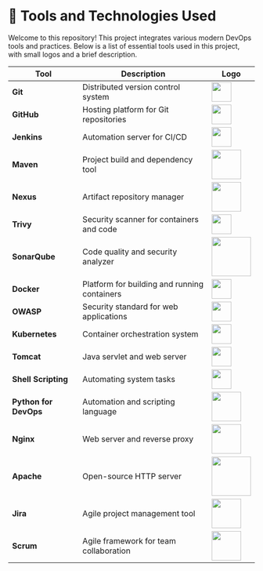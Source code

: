 # 🚀 Tools and Technologies Used

Welcome to this repository! This project integrates various modern DevOps tools and practices. Below is a list of essential tools used in this project, with small logos and a brief description.

| Tool | Description | Logo |
|------|-------------|------|
| **Git** | Distributed version control system | <img src="https://git-scm.com/images/logos/downloads/Git-Icon-1788C.png" width="40"/> |
| **GitHub** | Hosting platform for Git repositories | <img src="https://github.githubassets.com/images/modules/logos_page/GitHub-Mark.png" width="40"/> |
| **Jenkins** | Automation server for CI/CD | <img src="https://www.jenkins.io/images/logos/jenkins/jenkins.png" width="40"/> |
| **Maven** | Project build and dependency tool | <img src="https://maven.apache.org/images/maven-logo-black-on-white.png" width="60"/> |
| **Nexus** | Artifact repository manager | <img src="https://upload.wikimedia.org/wikipedia/commons/3/3f/Sonatype_Nexus_Logo.png" width="60"/> |
| **Trivy** | Security scanner for containers and code | <img src="https://aquasecurity.github.io/trivy-images/logo.png" width="40"/> |
| **SonarQube** | Code quality and security analyzer | <img src="https://www.sonarsource.com/logos/index/sonarqube-logo.png" width="80"/> |
| **Docker** | Platform for building and running containers | <img src="https://www.docker.com/wp-content/uploads/2022/03/Moby-logo.png" width="40"/> |
| **OWASP** | Security standard for web applications | <img src="https://owasp.org/assets/images/logo.png" width="40"/> |
| **Kubernetes** | Container orchestration system | <img src="https://upload.wikimedia.org/wikipedia/commons/3/39/Kubernetes_logo_without_workmark.svg" width="40"/> |
| **Tomcat** | Java servlet and web server | <img src="https://tomcat.apache.org/res/images/tomcat.png" width="40"/> |
| **Shell Scripting** | Automating system tasks | <img src="https://upload.wikimedia.org/wikipedia/commons/4/4b/Bash_Logo_Colored.svg" width="40"/> |
| **Python for DevOps** | Automation and scripting language | <img src="https://www.python.org/static/community_logos/python-logo.png" width="60"/> |
| **Nginx** | Web server and reverse proxy | <img src="https://upload.wikimedia.org/wikipedia/commons/c/c5/Nginx_logo.svg" width="60"/> |
| **Apache** | Open-source HTTP server | <img src="https://upload.wikimedia.org/wikipedia/commons/5/5f/Apache_Software_Foundation_Logo.svg" width="80"/> |
| **Jira** | Agile project management tool | <img src="https://1000logos.net/wp-content/uploads/2021/05/Atlassian-Logo-2010s1.png" width="60"/> |
| **Scrum** | Agile framework for team collaboration | <img src="https://www.scrum.org/themes/custom/scrumorg/assets/images/scrum-org-logo.svg" width="60"/> |
